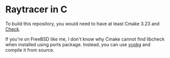 # Raytracer in C

To build this repository, you would need to have at least Cmake 3.23 and [Check](https://libcheck.github.io).

If you're on FreeBSD like me, I don't know why Cmake cannot find libcheck when installed using ports package. Instead, you can use [vcpkg](https://vcpkg.io) and compile it from source. 
